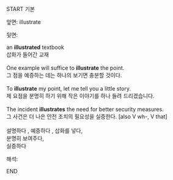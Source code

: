 START
기본

앞면:
illustrate


뒷면:
<div>an <b>illustrated</b> textbook </div><div>삽화가 들어간 교재<br><br>One example will suffice to <strong>illustrate</strong> the point. </div><div>그 점을 예증하는 데는 하나의 보기면 충분할 것이다.<br><br><div>To <strong>illustrate</strong> my point, let me tell you a little story. </div><div>제 요점을 분명히 하기 위해 작은 이야기를 하나 들려 드리겠습니다.<br><br><div>The incident <b>illustrates</b> the need for better security measures. </div><div>그 사건은 더 나은 안전 조치의 필요성을 실증한다. [also V wh-, V that]</div><br>설명하다 , 예증하다 , 삽화를 넣다,<br>분명히 보여주다,<br>실증하다<br></div></div>


해석:

END